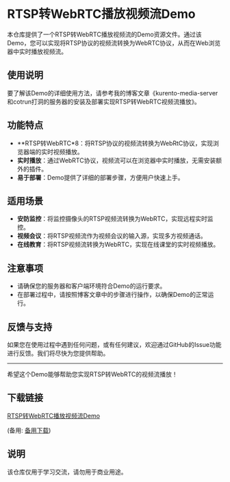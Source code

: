 # RTSP转WebRTC播放视频流Demo

本仓库提供了一个RTSP转WebRTC播放视频流的Demo资源文件。通过该Demo，您可以实现将RTSP协议的视频流转换为WebRTC协议，从而在Web浏览器中实时播放视频流。

## 使用说明

要了解该Demo的详细使用方法，请参考我的博客文章《kurento-media-server和cotrun打洞的服务器的安装及部署实现RTSP转WebRTC视频流播放》。

## 功能特点

- **RTSP转WebRTC*8：将RTSP协议的视频流转换为WebRtC协议，实现浏览器端的实时视频播放。
- **实时播放**：通过WebRTC协议，视频流可以在浏览器中实时播放，无需安装额外的插件。
- **易于部署**：Demo提供了详细的部署步骤，方便用户快速上手。

## 适用场景

- **安防监控**：将监控摄像头的RTSP视频流转换为WebRTC，实现远程实时监控。
- **视频会议**：将RTSP视频流作为视频会议的输入源，实现多方视频通话。
- **在线教育**：将RTSP视频流转换为WebRTC，实现在线课堂的实时视频播放。

## 注意事项

- 请确保您的服务器和客户端环境符合Demo的运行要求。
- 在部署过程中，请按照博客文章中的步骤进行操作，以确保Demo的正常运行。

## 反馈与支持

如果您在使用过程中遇到任何问题，或有任何建议，欢迎通过GitHub的Issue功能进行反馈。我们将尽快为您提供帮助。

---

希望这个Demo能够帮助您实现RTSP转WebRTC的视频流播放！

## 下载链接
[RTSP转WebRTC播放视频流Demo](https://pan.quark.cn/s/935cd4da722e) 

(备用: [备用下载](https://pan.baidu.com/s/1Kc4P0EsB5N6EcQ_SLEKwSw?pwd=jtcs))

## 说明

该仓库仅用于学习交流，请勿用于商业用途。
